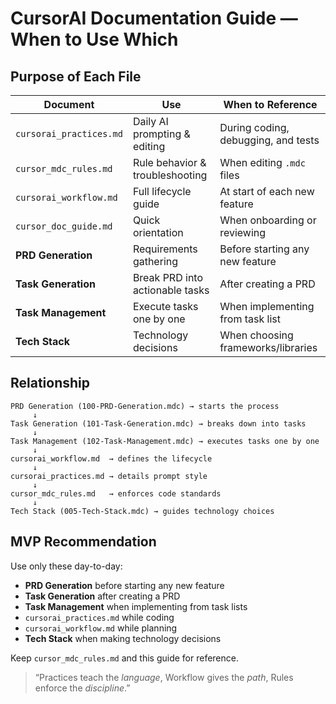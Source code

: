 # CursorAI Documentation Guide — When to Use Which

## Purpose of Each File
| Document | Use | When to Reference |
|-----------|-----|------------------|
| `cursorai_practices.md` | Daily AI prompting & editing | During coding, debugging, and tests |
| `cursor_mdc_rules.md` | Rule behavior & troubleshooting | When editing `.mdc` files |
| `cursorai_workflow.md` | Full lifecycle guide | At start of each new feature |
| `cursor_doc_guide.md` | Quick orientation | When onboarding or reviewing |
| **PRD Generation** | Requirements gathering | Before starting any new feature |
| **Task Generation** | Break PRD into actionable tasks | After creating a PRD |
| **Task Management** | Execute tasks one by one | When implementing from task list |
| **Tech Stack** | Technology decisions | When choosing frameworks/libraries |

## Relationship
```
PRD Generation (100-PRD-Generation.mdc) → starts the process
     ↓
Task Generation (101-Task-Generation.mdc) → breaks down into tasks
     ↓
Task Management (102-Task-Management.mdc) → executes tasks one by one
     ↓
cursorai_workflow.md  → defines the lifecycle
     ↓
cursorai_practices.md → details prompt style
     ↓
cursor_mdc_rules.md   → enforces code standards
     ↓
Tech Stack (005-Tech-Stack.mdc) → guides technology choices
```

## MVP Recommendation
Use only these day-to-day:
- **PRD Generation** before starting any new feature
- **Task Generation** after creating a PRD
- **Task Management** when implementing from task lists
- `cursorai_practices.md` while coding
- `cursorai_workflow.md` while planning
- **Tech Stack** when making technology decisions

Keep `cursor_mdc_rules.md` and this guide for reference.

> “Practices teach the *language*, Workflow gives the *path*, Rules enforce the *discipline*.”
